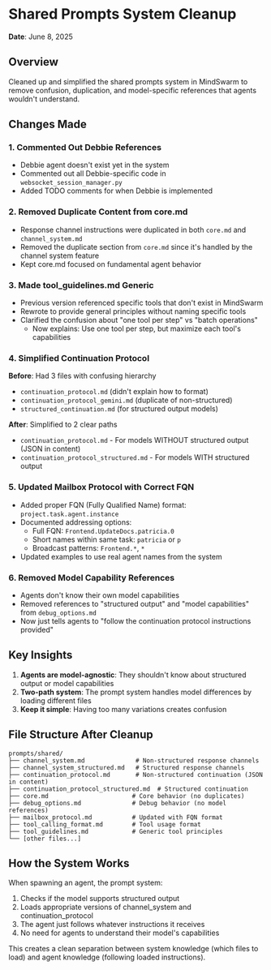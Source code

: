 # Shared Prompts System Cleanup
**Date**: June 8, 2025

## Overview
Cleaned up and simplified the shared prompts system in MindSwarm to remove confusion, duplication, and model-specific references that agents wouldn't understand.

## Changes Made

### 1. Commented Out Debbie References
- Debbie agent doesn't exist yet in the system
- Commented out all Debbie-specific code in `websocket_session_manager.py`
- Added TODO comments for when Debbie is implemented

### 2. Removed Duplicate Content from core.md
- Response channel instructions were duplicated in both `core.md` and `channel_system.md`
- Removed the duplicate section from `core.md` since it's handled by the channel system feature
- Kept core.md focused on fundamental agent behavior

### 3. Made tool_guidelines.md Generic
- Previous version referenced specific tools that don't exist in MindSwarm
- Rewrote to provide general principles without naming specific tools
- Clarified the confusion about "one tool per step" vs "batch operations"
  - Now explains: Use one tool per step, but maximize each tool's capabilities

### 4. Simplified Continuation Protocol
**Before**: Had 3 files with confusing hierarchy
- `continuation_protocol.md` (didn't explain how to format)
- `continuation_protocol_gemini.md` (duplicate of non-structured)
- `structured_continuation.md` (for structured output models)

**After**: Simplified to 2 clear paths
- `continuation_protocol.md` - For models WITHOUT structured output (JSON in content)
- `continuation_protocol_structured.md` - For models WITH structured output

### 5. Updated Mailbox Protocol with Correct FQN
- Added proper FQN (Fully Qualified Name) format: `project.task.agent.instance`
- Documented addressing options:
  - Full FQN: `Frontend.UpdateDocs.patricia.0`
  - Short names within same task: `patricia` or `p`
  - Broadcast patterns: `Frontend.*`, `*`
- Updated examples to use real agent names from the system

### 6. Removed Model Capability References
- Agents don't know their own model capabilities
- Removed references to "structured output" and "model capabilities" from `debug_options.md`
- Now just tells agents to "follow the continuation protocol instructions provided"

## Key Insights

1. **Agents are model-agnostic**: They shouldn't know about structured output or model capabilities
2. **Two-path system**: The prompt system handles model differences by loading different files
3. **Keep it simple**: Having too many variations creates confusion

## File Structure After Cleanup

```
prompts/shared/
├── channel_system.md              # Non-structured response channels
├── channel_system_structured.md   # Structured response channels
├── continuation_protocol.md       # Non-structured continuation (JSON in content)
├── continuation_protocol_structured.md  # Structured continuation
├── core.md                       # Core behavior (no duplicates)
├── debug_options.md              # Debug behavior (no model references)
├── mailbox_protocol.md           # Updated with FQN format
├── tool_calling_format.md        # Tool usage format
├── tool_guidelines.md            # Generic tool principles
└── [other files...]
```

## How the System Works

When spawning an agent, the prompt system:
1. Checks if the model supports structured output
2. Loads appropriate versions of channel_system and continuation_protocol
3. The agent just follows whatever instructions it receives
4. No need for agents to understand their model's capabilities

This creates a clean separation between system knowledge (which files to load) and agent knowledge (following loaded instructions).